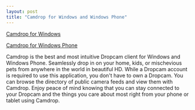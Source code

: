 ```yaml
---
layout: post
title: "Camdrop for Windows and Windows Phone"
---
```


[Camdrop for Windows](http://apps.microsoft.com/windows/en-US/app/camdrop/ada41b87-f796-4cb7-b548-a19c90fb1009)

[Camdrop for Windows Phone](http://www.windowsphone.com/en-us/store/app/camdrop/7f38c801-27cc-4537-a595-b6b0a8857759)

Camdrop is the best and most intuitive Dropcam client for Windows and Windows Phone. Seamlessly drop in on your home, kids, or mischevious pets from anywhere in the world in beautiful HD. While a Dropcam account is required to use this application, you don't have to own a Dropcam. You can browse the directory of public camera feeds and view them with Camdrop. Enjoy peace of mind knowing that you can stay connected to your Dropcam and the things you care about most right from your phone or tablet using Camdrop.
